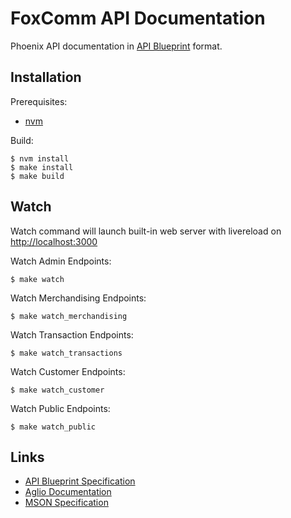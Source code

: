 # FoxComm API Documentation

Phoenix API documentation in [API Blueprint](https://github.com/apiaryio/api-blueprint) format.

## Installation

Prerequisites:

* [nvm](https://github.com/creationix/nvm)

Build:

	$ nvm install
	$ make install
	$ make build
	
## Watch

Watch command will launch built-in web server with livereload on [http://localhost:3000](http://localhost:3000)
	
Watch Admin Endpoints:

	$ make watch
  
Watch Merchandising Endpoints:

    $ make watch_merchandising
    
Watch Transaction Endpoints:
    
    $ make watch_transactions

Watch Customer Endpoints:

	$ make watch_customer
	
Watch Public Endpoints:

	$ make watch_public

## Links

* [API Blueprint Specification](https://github.com/apiaryio/api-blueprint/blob/master/API%20Blueprint%20Specification.md)
* [Aglio Documentation](https://github.com/danielgtaylor/aglio)
* [MSON Specification](https://github.com/apiaryio/mson/blob/master/MSON%20Specification.md)
